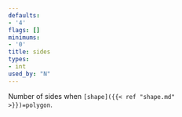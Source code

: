 ```yaml
---
defaults:
- '4'
flags: []
minimums:
- '0'
title: sides
types:
- int
used_by: "N"
---
```

Number of sides when <code>[shape]({{< ref "shape.md" >}})=polygon</code>.
